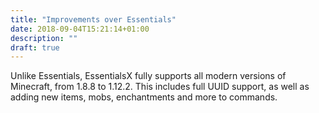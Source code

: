 ```yaml
---
title: "Improvements over Essentials"
date: 2018-09-04T15:21:14+01:00
description: ""
draft: true
---
```


Unlike Essentials, EssentialsX fully supports all modern versions of Minecraft, from 1.8.8 to 1.12.2.
This includes full UUID support, as well as adding new items, mobs, enchantments and more to commands.
